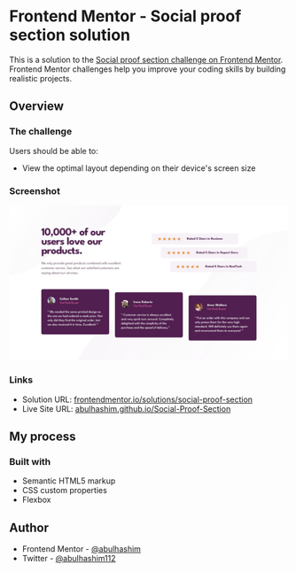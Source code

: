 # Frontend Mentor - Social proof section solution

This is a solution to the [Social proof section challenge on Frontend Mentor](https://www.frontendmentor.io/challenges/social-proof-section-6e0qTv_bA). Frontend Mentor challenges help you improve your coding skills by building realistic projects.

## Overview

### The challenge

Users should be able to:

- View the optimal layout depending on their device's screen size

### Screenshot

![Project Preview](images/screenshot.jpg)

### Links

- Solution URL: [frontendmentor.io/solutions/social-proof-section](https://www.frontendmentor.io/solutions/social-proof-section-7mtxtACWJP)
- Live Site URL: [abulhashim.github.io/Social-Proof-Section](https://abulhashim.github.io/Social-Proof-Section/)

## My process

### Built with

- Semantic HTML5 markup
- CSS custom properties
- Flexbox

## Author

- Frontend Mentor - [@abulhashim](https://www.frontendmentor.io/profile/abulhashim)
- Twitter - [@abulhashim112](https://www.twitter.com/abulhashim112)
